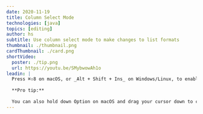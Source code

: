 ```yaml
---
date: 2020-11-19
title: Column Select Mode
technologies: [java]
topics: [editing]
author: hs
subtitle: Use column select mode to make changes to list formats
thumbnail: ./thumbnail.png
cardThumbnail: ./card.png
shortVideo:
  poster: ./tip.png
  url: https://youtu.be/SMybwowAh1o
leadin: |
  Press ⌘⇧8 on macOS, or _Alt + Shift + Ins_ on Windows/Linux, to enable _Column Select Mode_.
  
  **Pro tip:**
  
  You can also hold down Option on macOS and drag your cursor down to create multiple carets in a vertical line.
---
```

